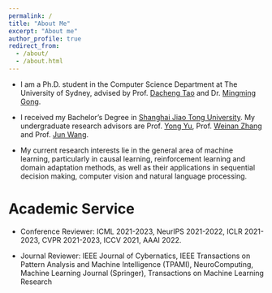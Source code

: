 ```yaml
---
permalink: /
title: "About Me"
excerpt: "About me"
author_profile: true
redirect_from:
  - /about/
  - /about.html
---
```



- I am a Ph.D. student in the Computer Science Department at The University of Sydney, advised by Prof. [Dacheng Tao](https://www.sydney.edu.au/engineering/about/our-people/academic-staff/dacheng-tao.html) and Dr. [Mingming Gong](https://mingming-gong.github.io/).

- I received my Bachelor’s Degree in [Shanghai Jiao Tong University](https://en.sjtu.edu.cn/). My undergraduate research advisors are Prof. [Yong Yu](http://apex.sjtu.edu.cn/members/yyu), Prof. [Weinan Zhang](http://wnzhang.net/) and Prof. [Jun Wang](http://www0.cs.ucl.ac.uk/staff/jun.wang/).

- My current research interests lie in the general area of machine learning, particularly in causal learning, reinforcement learning and domain adaptation methods, as well as their applications in sequential decision making, computer vision and natural language processing.


Academic Service
======
- Conference Reviewer: ICML 2021-2023, NeurIPS 2021-2022, ICLR 2021-2023, CVPR 2021-2023, ICCV 2021, AAAI 2022.

- Journal Reviewer: IEEE Journal of Cybernatics, IEEE Transactions on Pattern Analysis and Machine Intelligence (TPAMI), NeuroComputing, Machine Learning Journal (Springer), Transactions on Machine Learning Research 